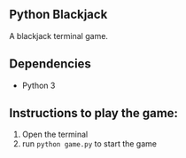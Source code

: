 ## Python Blackjack
A blackjack terminal game.

## Dependencies
* Python 3

## Instructions to play the game:
1. Open the terminal
2. run `python game.py` to start the game 